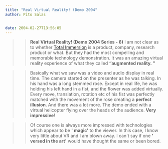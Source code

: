 ```yaml
---
title: "Real Virtual Reality! (Demo 2004"
author: Pito Salas


date: 2004-02-27T13:56:05
---
```



>>

>> **Real Virtual Reality! (Demo 2004 Series - 6)** I am not clear as to
whether [Total Immersion](<http://www.t-immersion.com/>) is a product,
company, research product or what. But they had the most compelling and
memorable technology demonstration. It was an amazing virtual reality
experience of what they called  **“augmented reality. "**

>>

>>  
>
>>

>> Basically what we saw was a video and audio display in real time. The
camera started on the presenter as he was talking. In his hand was a long
stemmed rose. Except in real life, he was holding his left hand in a fist, and
the flower was added virtually. Every move, translation, rotation etc of his
fist was perfectly matched with the movement of the rose creating a **perfect
illusion**. And there was a lot more. The demo ended with a virtual helicopter
flying over the heads of the audience. **Very impressive**!

>>

>>  
>
>>

>> Of course one is always more impressed with technologies which appear to be
**' magic'** to the viewer. In this case, I know very little about VR and I am
blown away. I can't say if one **' versed in the art'** would have thought the
same or been bored.


